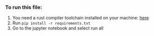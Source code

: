 ### To run this file:

1. You need a rust compiler toolchain installed on your machine: [here](https://www.rust-lang.org/tools/install)
2. Run `pip install -r requirements.txt`
3. Go to the jupyter notebook and select run all
